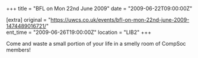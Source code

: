 +++
title = "BFL on Mon 22nd June 2009"
date = "2009-06-22T09:00:00Z"

[extra]
original = "https://uwcs.co.uk/events/bfl-on-mon-22nd-june-2009-1474489016721/"    
ent_time = "2009-06-26T19:00:00Z"
location = "LIB2"
+++

Come and waste a small portion of your life in a smelly room of CompSoc members\!

